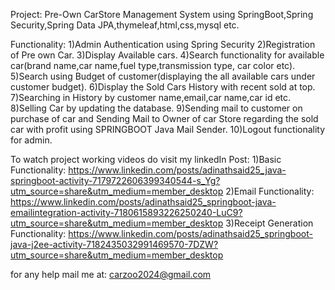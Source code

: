 Project: Pre-Own CarStore Management System using SpringBoot,Spring Security,Spring Data JPA,thymeleaf,html,css,mysql etc.

Functionality:
1)Admin Authentication using Spring Security
2)Registration of Pre own Car.
3)Display Available cars.
4)Search functionality for available car(brand name,car name,fuel type,transmission type, car color etc).
5)Search using Budget of customer(displaying the all available cars under customer budget).
6)Display the Sold Cars History with recent sold at top.
7)Searching in History by customer name,email,car name,car id etc.
8)Selling Car by updating the database.
9)Sending mail to customer on purchase of car and Sending Mail to Owner of car Store regarding the sold car with profit using SPRINGBOOT Java Mail Sender.
10)Logout functionality for admin.

To watch project working videos do visit my linkedIn Post:
1)Basic Functionality: https://www.linkedin.com/posts/adinathsaid25_java-springboot-activity-7179722606399340544-s_Yg?utm_source=share&utm_medium=member_desktop
2)Email Functionality: https://www.linkedin.com/posts/adinathsaid25_springboot-java-emailintegration-activity-7180615893226250240-LuC9?utm_source=share&utm_medium=member_desktop
3)Receipt Generation Functionality: https://www.linkedin.com/posts/adinathsaid25_springboot-java-j2ee-activity-7182435032991469570-7DZW?utm_source=share&utm_medium=member_desktop

for any help mail me at:
carzoo2024@gmail.com
